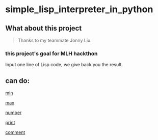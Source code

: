 # simple_lisp_interpreter_in_python

## What about this project 
> Thanks to my teammate Jonny Liu.
### this project's goal for MLH hackthon
Input one line of Lisp code, we give back you the result.

## can do:

[min](/min.lisp)

[max]()

[number]()

[print]()

[comment]()
